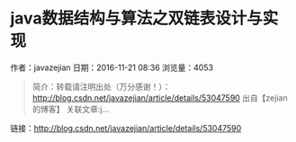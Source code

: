 # java数据结构与算法之双链表设计与实现
作者：javazejian
日期：2016-11-21 08:36
浏览量：4053
> 简介：转载请注明出处（万分感谢！）： 
  http://blog.csdn.net/javazejian/article/details/53047590 
  出自【zejian的博客】 
关联文章:j...

 链接：http://blog.csdn.net/javazejian/article/details/53047590
